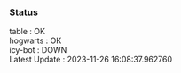 ### Status


table : OK  
hogwarts : OK  
icy-bot : DOWN  
Latest Update : 2023-11-26 16:08:37.962760
